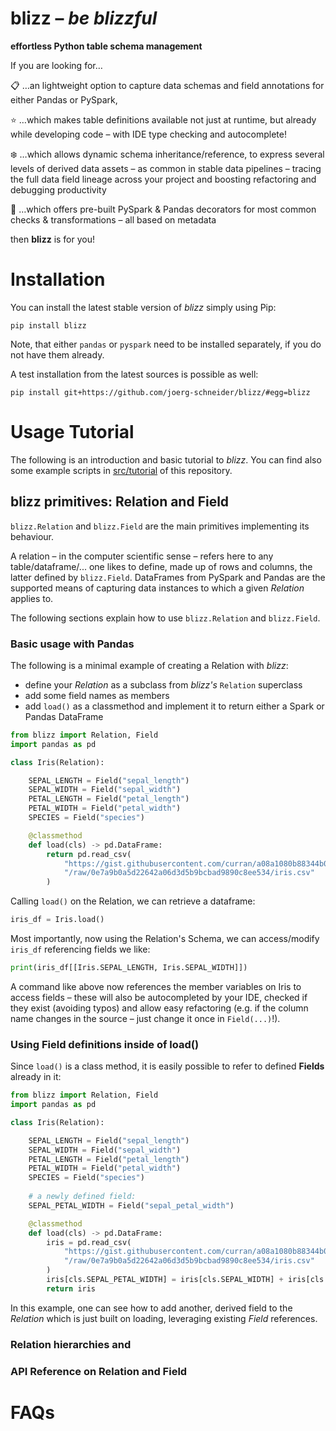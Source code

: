 blizz – _be blizzful_
=====================
**effortless Python table schema management**


If you are looking for…

:clipboard: …an lightweight option to capture data schemas and field annotations for either Pandas or PySpark,

:star: …which makes table definitions available not just at runtime, but already while developing code
– with IDE type checking and autocomplete!

:snowflake: …which allows dynamic schema inheritance/reference, to express several levels of derived data assets –
as common in stable data pipelines – tracing the full data field lineage across your project and boosting
refactoring and debugging productivity

:rocket: …which offers pre-built PySpark & Pandas decorators for most common checks & transformations – all based
on metadata

then **blizz** is for you!
# Installation
You can install the latest stable version of _blizz_ simply using Pip:

``pip install blizz``

Note, that either `pandas` or `pyspark` need to be installed separately, if you do
not have them already.

A test installation from the latest sources is possible as well:

``pip install git+https://github.com/joerg-schneider/blizz/#egg=blizz``

# Usage Tutorial
The following is an introduction and basic tutorial to _blizz_. You can find also some example scripts in
[src/tutorial](src/tutorial) of this repository.

## blizz primitives: **Relation** and **Field**
`blizz.Relation` and `blizz.Field` are the main primitives implementing its behaviour. 

A relation – in the computer scientific sense – refers here to any table/dataframe/... one
likes to define, made up of rows and columns, the latter defined by `blizz.Field`.
DataFrames from PySpark and Pandas are the supported means of capturing data instances to
which a given _Relation_ applies to.

The following sections explain how to use `blizz.Relation` and `blizz.Field`.

### Basic usage with Pandas

The following is a minimal example of creating a Relation with _blizz_:

- define your _Relation_ as a subclass from _blizz's_ `Relation` superclass
- add some field names as members
- add `load()` as a classmethod and implement it to return either a Spark or Pandas DataFrame

```python
from blizz import Relation, Field
import pandas as pd

class Iris(Relation):

    SEPAL_LENGTH = Field("sepal_length")
    SEPAL_WIDTH = Field("sepal_width")
    PETAL_LENGTH = Field("petal_length")
    PETAL_WIDTH = Field("petal_width")
    SPECIES = Field("species")

    @classmethod
    def load(cls) -> pd.DataFrame:
        return pd.read_csv(
            "https://gist.githubusercontent.com/curran/a08a1080b88344b0c8a7"
            "/raw/0e7a9b0a5d22642a06d3d5b9bcbad9890c8ee534/iris.csv"
        )
```


Calling `load()` on the Relation, we can retrieve a dataframe:
```python
iris_df = Iris.load()
```

Most importantly, now using the Relation's Schema, we can access/modify `iris_df` referencing fields we like:
```python
print(iris_df[[Iris.SEPAL_LENGTH, Iris.SEPAL_WIDTH]])
```

A command like above now references the member variables on Iris to access fields – these will also be autocompleted
by your IDE, checked if they exist (avoiding typos) and allow easy refactoring (e.g. if the column name changes in
the source – just change it once in `Field(...)`!).

### Using Field definitions inside of load()
Since `load()` is a class method, it is easily possible to refer to defined __Fields__ already in it:

```python
from blizz import Relation, Field
import pandas as pd

class Iris(Relation):

    SEPAL_LENGTH = Field("sepal_length")
    SEPAL_WIDTH = Field("sepal_width")
    PETAL_LENGTH = Field("petal_length")
    PETAL_WIDTH = Field("petal_width")
    SPECIES = Field("species")
    
    # a newly defined field:
    SEPAL_PETAL_WIDTH = Field("sepal_petal_width")

    @classmethod
    def load(cls) -> pd.DataFrame:
        iris = pd.read_csv(
            "https://gist.githubusercontent.com/curran/a08a1080b88344b0c8a7"
            "/raw/0e7a9b0a5d22642a06d3d5b9bcbad9890c8ee534/iris.csv"
        )
        iris[cls.SEPAL_PETAL_WIDTH] = iris[cls.SEPAL_WIDTH] + iris[cls.PETAL_WIDTH]
        return iris
```
In this example, one can see how to add another, derived field to the _Relation_ which is just
built on loading, leveraging existing _Field_ references.

### Relation hierarchies and 

### API Reference on Relation and Field

# FAQs
